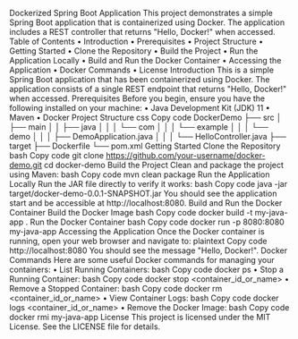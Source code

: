 Dockerized Spring Boot Application
This project demonstrates a simple Spring Boot application that is containerized using Docker. The application includes a REST controller that returns "Hello, Docker!" when accessed.
Table of Contents
•	Introduction
•	Prerequisites
•	Project Structure
•	Getting Started
•	Clone the Repository
•	Build the Project
•	Run the Application Locally
•	Build and Run the Docker Container
•	Accessing the Application
•	Docker Commands
•	License
Introduction
This is a simple Spring Boot application that has been containerized using Docker. The application consists of a single REST endpoint that returns "Hello, Docker!" when accessed.
Prerequisites
Before you begin, ensure you have the following installed on your machine:
•	Java Development Kit (JDK) 11
•	Maven
•	Docker
Project Structure
css
Copy code
DockerDemo ├── src │ ├── main │ │ ├── java │ │ │ └── com │ │ │ └── example │ │ │ └── demo │ │ │ ├── DemoApplication.java │ │ │ └── HelloController.java ├── target ├── Dockerfile └── pom.xml 
Getting Started
Clone the Repository
bash
Copy code
git clone https://github.com/your-username/docker-demo.git cd docker-demo 
Build the Project
Clean and package the project using Maven:
bash
Copy code
mvn clean package 
Run the Application Locally
Run the JAR file directly to verify it works:
bash
Copy code
java -jar target/docker-demo-0.0.1-SNAPSHOT.jar 
You should see the application start and be accessible at http://localhost:8080.
Build and Run the Docker Container
Build the Docker Image
bash
Copy code
docker build -t my-java-app . 
Run the Docker Container
bash
Copy code
docker run -p 8080:8080 my-java-app 
Accessing the Application
Once the Docker container is running, open your web browser and navigate to:
plaintext
Copy code
http://localhost:8080 
You should see the message "Hello, Docker!".
Docker Commands
Here are some useful Docker commands for managing your containers:
•	List Running Containers:
bash
Copy code
docker ps 
•	Stop a Running Container:
bash
Copy code
docker stop <container_id_or_name> 
•	Remove a Stopped Container:
bash
Copy code
docker rm <container_id_or_name> 
•	View Container Logs:
bash
Copy code
docker logs <container_id_or_name> 
•	Remove the Docker Image:
bash
Copy code
docker rmi my-java-app 
License
This project is licensed under the MIT License. See the LICENSE file for details.

